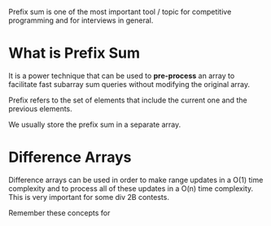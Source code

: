 Prefix sum is one of the most important tool / topic for competitive programming and for interviews in general.
# What is Prefix Sum
It is a power technique that can be used to **pre-process** an array to facilitate fast subarray sum queries without modifying the original array.

Prefix refers to the set of elements that include the current one and the previous elements.

We usually store the prefix sum in a separate array.
# Difference Arrays
Difference arrays can be used in order to make range updates in a O(1) time complexity and to process all of these updates in a O(n) time complexity. This is very important for some div 2B contests.

Remember these concepts for 
